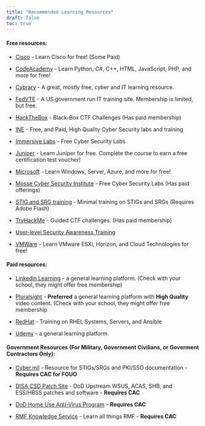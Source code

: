 ```yaml
---
title: "Recommended Learning Resources"
draft: false
toc: true
---
```


#### Free resources:
- [Cisco](https://www.cisco.com/c/m/en_sg/partners/cisco-networking-academy/index.html) - Learn Cisco for free! (Some Paid)

- [CodeAcademy](https://www.codecademy.com/) - Learn Python, C#, C++, HTML, JavaScript, PHP, and more for free!

- [Cybrary](https://www.cybrary.it/) - A great, mostly free, cyber and IT learning resource.

- [FedVTE](https://fedvte.usalearning.gov/) - A US government run IT training site. Membership is limited, but free.

- [HackTheBox](https://www.hackthebox.eu/) - Black-Box CTF Challenges (Has paid membership)

- [INE](https://ine.com/) - Free, and Paid, High Quality Cyber Security labs and training

- [Immersive Labs](https://www.immersivelabs.com/) - Free Cyber Security Labs

- [Juniper](https://learningportal.juniper.net/juniper/default.aspx) - Learn Juniper for free. Complete the course to earn a free certification test voucher!

- [Microsoft](https://docs.microsoft.com/en-us/learn/) - Learn Windows, Server, Azure, and more for free!

- [Mosse Cyber Security Institute](https://platform.mosse-institute.com/#/) - Free Cyber Security Labs (Has paid offerings)

- [STIG and SRG training](https://public.cyber.mil/training/srgs-and-stigs-training/) - Minimal training on STIGs and SRGs (Requires Adobe Flash)

- [TryHackMe](https://tryhackme.com/) - Guided CTF challenges. (Has paid membership)

- [User-level Security Awareness Training](https://public.cyber.mil/cyber-training/training-catalog/)

- [VMWare](https://www.vmware.com/education-services/learning-zone.html) - Learn VMware ESXi, Horizon, and Cloud Technologies for free!

#### Paid resources:
- [Linkedin Learning](https://www.lynda.com/) - a general learning platform. (Check with your school, they might offer free membership)

- [Pluralsight](https://www.pluralsight.com/) - **Preferred** a general learning platform with **High Quality** video content. (Check with your school, they might offer free membership

- [RedHat](https://www.redhat.com/en/services/training-and-certification) - Training on RHEL Systems, Servers, and Ansible 

- [Udemy](https://www.udemy.com/) - a general learning platform.

#### Government Resources (For Military, Government Civilians, or Goverment Contractors Only):

- [Cyber.mil](https://cyber.mil/) - Resource for STIGs/SRGs and PKI/SSO documentation - **Requires CAC for FOUO**

- [DISA CSD Patch Site](https://patches.csd.disa.mil/) - DoD Upstream WSUS, ACAS, SHB, and ESS/HBSS patches and software - **Requires CAC**

- [DoD Home Use Anti-Virus Program](https://patches.csd.disa.mil/SecureDownload.aspx?sfs=asset&fGuid=218814) - **Requires CAC**

- [RMF Knowledge Service](https://rmfks.osd.mil/) - Learn all things RMF - **Requires CAC**